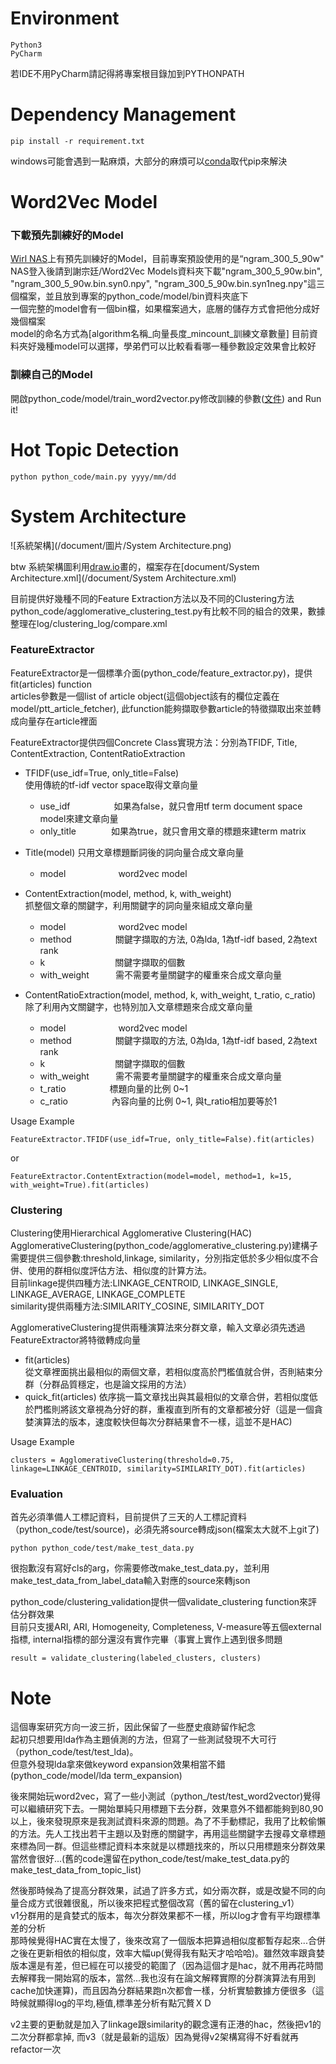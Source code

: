 # Environment
```
Python3
PyCharm
```
若IDE不用PyCharm請記得將專案根目錄加到PYTHONPATH

# Dependency Management

```
pip install -r requirement.txt
```

windows可能會遇到一點麻煩，大部分的麻煩可以[conda](http://conda.pydata.org/docs/intro.html)取代pip來解決


# Word2Vec Model
### 下載預先訓練好的Model
[Wirl NAS](140.124.183.12)上有預先訓練好的Model，目前專案預設使用的是“ngram_300_5_90w"   
NAS登入後請到謝宗廷/Word2Vec Models資料夾下載"ngram_300_5_90w.bin", "ngram_300_5_90w.bin.syn0.npy", "ngram_300_5_90w.bin.syn1neg.npy"這三個檔案，並且放到專案的python_code/model/bin資料夾底下  
一個完整的model會有一個bin檔，如果檔案過大，底層的儲存方式會把他分成好幾個檔案  
model的命名方式為[algorithm名稱_向量長度_mincount_訓練文章數量]  目前資料夾好幾種model可以選擇，學弟們可以比較看看哪一種參數設定效果會比較好

### 訓練自己的Model
開啟python_code/model/train_word2vector.py修改訓練的參數([文件](https://radimrehurek.com/gensim/models/word2vec.html#gensim.models.word2vec.Word2Vec)) and Run it!


# Hot Topic Detection
```
python python_code/main.py yyyy/mm/dd
```

# System Architecture
![系統架構](/document/圖片/System Architecture.png)

btw 系統架構圖利用[draw.io](https://www.draw.io/)畫的，檔案存在[document/System Architecture.xml](/document/System Architecture.xml)  

目前提供好幾種不同的Feature Extraction方法以及不同的Clustering方法  
python_code/agglomerative_clustering_test.py有比較不同的組合的效果，數據整理在log/clustering_log/compare.xml

### FeatureExtractor
FeatureExtractor是一個標準介面(python_code/feature_extractor.py)，提供 fit(articles) function  
articles參數是一個list of article object(這個object該有的欄位定義在model/ptt_article_fetcher), 此function能夠擷取參數article的特徵擷取出來並轉成向量存在article裡面  

FeatureExtractor提供四個Concrete Class實現方法：分別為TFIDF, Title, ContentExtraction, ContentRatioExtraction

* TFIDF(use_idf=True, only_title=False)  
使用傳統的tf-idf vector space取得文章向量  
  
	+ use_idf　　　　　如果為false，就只會用tf term document space model來建文章向量  
	+ only_title　　　　如果為true，就只會用文章的標題來建term matrix  

* Title(model)
只用文章標題斷詞後的詞向量合成文章向量  
  
	+ model　　　　　　word2vec model  

* ContentExtraction(model, method, k, with_weight)  
抓整個文章的關鍵字，利用關鍵字的詞向量來組成文章向量  
  
	+ model　　　　　　word2vec model  
	+ method　　　　　關鍵字擷取的方法, 0為lda, 1為tf-idf based, 2為text rank  
	+ k　　　　　　　　關鍵字擷取的個數  
	+ with_weight　　　需不需要考量關鍵字的權重來合成文章向量  

* ContentRatioExtraction(model, method, k, with_weight, t_ratio, c_ratio)  
除了利用內文關鍵字，也特別加入文章標題來合成文章向量
  
	+ model　　　　　　word2vec model  
	+ method　　　　　關鍵字擷取的方法, 0為lda, 1為tf-idf based, 2為text rank  
	+ k　　　　　　　　關鍵字擷取的個數  
	+ with_weight　　　需不需要考量關鍵字的權重來合成文章向量  
	+ t_ratio　　　　　標題向量的比例 0~1  
	+ c_ratio　　　　　內容向量的比例 0~1, 與t_ratio相加要等於1  

Usage Example
```
FeatureExtractor.TFIDF(use_idf=True, only_title=False).fit(articles)
```
or
```
FeatureExtractor.ContentExtraction(model=model, method=1, k=15, with_weight=True).fit(articles)
```

### Clustering
Clustering使用Hierarchical Agglomerative Clustering(HAC)   
AgglomerativeClustering(python_code/agglomerative_clustering.py)建構子需要提供三個參數:threshold,linkage, similarity，分別指定低於多少相似度不合併、使用的群相似度評估方法、相似度的計算方法。  
目前linkage提供四種方法:LINKAGE_CENTROID, LINKAGE_SINGLE, LINKAGE_AVERAGE, LINKAGE_COMPLETE  
similarity提供兩種方法:SIMILARITY_COSINE, SIMILARITY_DOT  

AgglomerativeClustering提供兩種演算法來分群文章，輸入文章必須先透過FeatureExtractor將特徵轉成向量

+ fit(articles)  
  從文章裡面挑出最相似的兩個文章，若相似度高於門檻值就合併，否則結束分群（分群品質穩定，也是論文採用的方法）
+ quick_fit(articles)
  依序挑一篇文章找出與其最相似的文章合併，若相似度低於門檻則將該文章視為分好的群，重複直到所有的文章都被分好（這是一個貪婪演算法的版本，速度較快但每次分群結果會不一樣，這並不是HAC)

Usage Example
```
clusters = AgglomerativeClustering(threshold=0.75, linkage=LINKAGE_CENTROID, similarity=SIMILARITY_DOT).fit(articles)
```

### Evaluation
首先必須準備人工標記資料，目前提供了三天的人工標記資料（python_code/test/source)，必須先將source轉成json(檔案太大就不上git了)

```
python python_code/test/make_test_data.py
```
很抱歉沒有寫好cls的arg，你需要修改make_test_data.py，並利用make_test_data_from_label_data輸入對應的source來轉json

python_code/clustering_validation提供一個validate_clustering function來評估分群效果  
目前只支援ARI, ARI, Homogeneity, Completeness, V-measure等五個external指標, internal指標的部分還沒有實作完畢（事實上實作上遇到很多問題

```
result = validate_clustering(labeled_clusters, clusters)
```

# Note
這個專案研究方向一波三折，因此保留了一些歷史痕跡留作紀念  
起初只想要用lda作為主題偵測的方法，但寫了一些測試發現不大可行（python_code/test/test_lda)。  
但意外發現lda拿來做keyword expansion效果相當不錯(python_code/model/lda term_expansion)  
  
  
後來開始玩word2vec，寫了一些小測試（python_/test/test_word2vector)覺得可以繼續研究下去。一開始單純只用標題下去分群，效果意外不錯都能夠到80,90以上，後來發現原來是我測試資料來源的問題。為了不手動標記，我用了比較偷懶的方法。先人工找出若干主題以及對應的關鍵字，再用這些關鍵字去搜尋文章標題來標為同一群。但這些標記資料本來就是以標題找來的，所以只用標題來分群效果當然會很好...(舊的code還留在python_code/test/make_test_data.py的make_test_data_from_topic_list)  
  
  
然後那時候為了提高分群效果，試過了許多方式，如分兩次群，或是改變不同的向量合成方式很雜很亂，所以後來把程式整個改寫（舊的留在clustering_v1）  
v1分群用的是貪婪式的版本，每次分群效果都不一樣，所以log才會有平均跟標準差的分析  
那時候覺得HAC實在太慢了，後來改寫了一個版本把算過相似度都暫存起來...合併之後在更新相依的相似度，效率大幅up(覺得我有點天才哈哈哈)。雖然效率跟貪婪版本還是有差，但已經在可以接受的範圍了（因為這個才是hac，就不用再花時間去解釋我一開始寫的版本，當然...我也沒有在論文解釋實際的分群演算法有用到cache加快運算)，而且因為分群結果跑n次都會一樣，分析實驗數據方便很多（這時候就顯得log的平均,極值,標準差分析有點冗贅ＸＤ  
  
v2主要的更動就是加入了linkage跟similarity的觀念還有正港的hac，然後把v1的二次分群都拿掉, 而v3（就是最新的這版）因為覺得v2架構寫得不好看就再refactor一次
